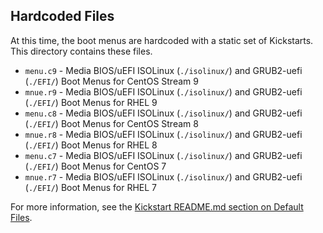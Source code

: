 ## Hardcoded Files

At this time, the boot menus are hardcoded with a static set of Kickstarts.  This directory contains these files.

* `menu.c9` - Media BIOS/uEFI ISOLinux (`./isolinux/`) and GRUB2-uefi (`./EFI/`) Boot Menus for CentOS Stream 9
* `mnue.r9` - Media BIOS/uEFI ISOLinux (`./isolinux/`) and GRUB2-uefi (`./EFI/`) Boot Menus for RHEL 9
* `menu.c8` - Media BIOS/uEFI ISOLinux (`./isolinux/`) and GRUB2-uefi (`./EFI/`) Boot Menus for CentOS Stream 8
* `mnue.r8` - Media BIOS/uEFI ISOLinux (`./isolinux/`) and GRUB2-uefi (`./EFI/`) Boot Menus for RHEL 8
* `menu.c7` - Media BIOS/uEFI ISOLinux (`./isolinux/`) and GRUB2-uefi (`./EFI/`) Boot Menus for CentOS 7
* `mnue.r7` - Media BIOS/uEFI ISOLinux (`./isolinux/`) and GRUB2-uefi (`./EFI/`) Boot Menus for RHEL 7

For more information, see the [Kickstart README.md section on Default Files](../ks/README.md#default-files).
